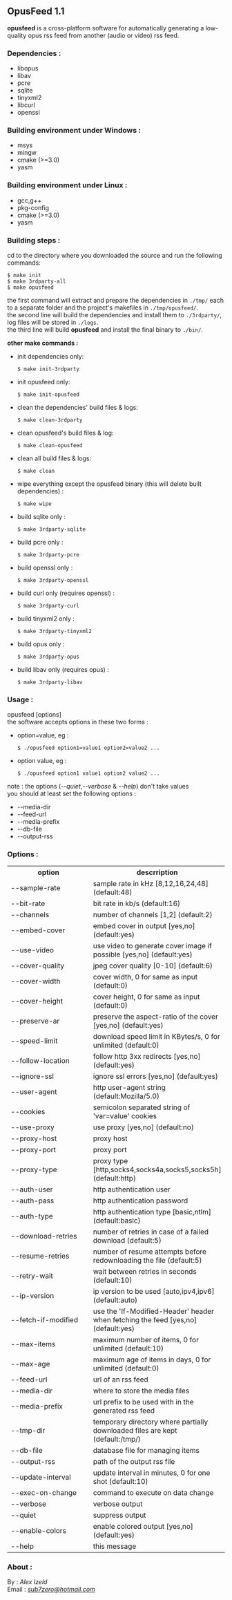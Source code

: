 ## OpusFeed 1.1 ##

**opusfeed** is a cross-platform software for automatically generating a low-quality opus rss feed from another (audio or video) rss feed.

### Dependencies : ###
- libopus
- libav
- pcre
- sqlite
- tinyxml2
- libcurl
- openssl

### Building environment under Windows : ###
- msys
- mingw
- cmake (>=3.0)
- yasm

### Building environment under Linux : ###
- gcc,g++
- pkg-config
- cmake (>=3.0)
- yasm

### Building steps : ###
cd to the directory where you downloaded the source and run the following commands:

	$ make init
	$ make 3rdparty-all
	$ make opusfeed
the first command will extract and prepare the dependencies in `./tmp/` each to a separate folder and the project's makefiles in `./tmp/opusfeed/`.  
the second line will build the dependencies and install them to `./3rdparty/`, log files will be stored in `./logs`.  
the third line will build **opusfeed** and install the final binary to `./bin/`.

**other make commands :**

 -  init dependencies only:

		$ make init-3rdparty  
 -  init opusfeed only:

		$ make init-opusfeed  
 -  clean the dependencies' build files & logs:

		$ make clean-3rdparty  
 -  clean opusfeed's build files & log:

		$ make clean-opusfeed 
 -  clean all build files & logs:

		$ make clean  
 -  wipe everything except the opusfeed binary (this will delete built dependencies) :

		$ make wipe  
 -  build sqlite only :

		$ make 3rdparty-sqlite 
 -  build pcre only :

		$ make 3rdparty-pcre 
 -  build openssl only :

		$ make 3rdparty-openssl
 -  build curl only (requires openssl) :

		$ make 3rdparty-curl
 -  build tinyxml2 only :

		$ make 3rdparty-tinyxml2
 -  build opus only :

		$ make 3rdparty-opus
 -  build libav only (requires opus) :

		$ make 3rdparty-libav

### Usage : ###
opusfeed [options]  
the software accepts options in these two forms :  

 -  option=value, eg :

		$ ./opusfeed option1=value1 option2=value2 ...
 -  option value, eg :

		$ ./opusfeed option1 value1 option2 value2 ...

note : the options (*--quiet*,*--verbose* & *--help*) don't take values  
you should at least set the following options :

- --media-dir
- --feed-url
- --media-prefix
- --db-file
- --output-rss

### Options : ###

<table>
	<tr>
		<th width="200">option</th>
		<th>descrription</th>
	</tr>
  <tr><td>--sample-rate</td><td>sample rate in kHz [8,12,16,24,48] (default:48)</td></tr>
  <tr><td>--bit-rate</td><td>bit rate in kb/s (default:16)</td></tr>
  <tr><td>--channels</td><td>number of channels [1,2] (default:2)</td></tr>
  <tr><td>--embed-cover</td><td>embed cover in output [yes,no] (default:yes)</td></tr>
  <tr><td>--use-video</td><td>use video to generate cover image if possible [yes,no] (default:yes)</td></tr>
  <tr><td>--cover-quality</td><td>jpeg cover quality [0-10] (default:6)</td></tr>
  <tr><td>--cover-width</td><td>cover width, 0 for same as input (default:0)</td></tr>
  <tr><td>--cover-height</td><td>cover height, 0 for same as input (default:0)</td></tr>
  <tr><td>--preserve-ar</td><td>preserve the aspect-ratio of the cover [yes,no] (default:yes)</td></tr>
  <tr><td>--speed-limit</td><td>download speed limit in KBytes/s, 0 for unlimited (default:0)</td></tr>
  <tr><td>--follow-location</td><td>follow http 3xx redirects [yes,no] (default:yes)</td></tr>
  <tr><td>--ignore-ssl</td><td>ignore ssl errors [yes,no] (default:yes)</td></tr>
  <tr><td>--user-agent</td><td>http user-agent string (default:Mozilla/5.0)</td></tr>
  <tr><td>--cookies</td><td>semicolon separated string of 'var=value' cookies</td></tr>
  <tr><td>--use-proxy</td><td>use proxy [yes,no] (default:no)</td></tr>
  <tr><td>--proxy-host</td><td>proxy host</td></tr>
  <tr><td>--proxy-port</td><td>proxy port</td></tr>
  <tr><td>--proxy-type</td><td>proxy type [http,socks4,socks4a,socks5,socks5h] (default:http)</td></tr>
  <tr><td>--auth-user</td><td>http authentication user</td></tr>
  <tr><td>--auth-pass</td><td>http authentication password</td></tr>
  <tr><td>--auth-type</td><td>http authentication type [basic,ntlm] (default:basic)</td></tr>
  <tr><td>--download-retries</td><td>number of retries in case of a failed download (default:5)</td></tr>
  <tr><td>--resume-retries</td><td>number of resume attempts before redownloading the file (default:5)</td></tr>
  <tr><td>--retry-wait</td><td>wait between retries in seconds (default:10)</td></tr>
  <tr><td>--ip-version</td><td>ip version to be used [auto,ipv4,ipv6] (default:auto)</td></tr>
  <tr><td>--fetch-if-modified</td><td>use the 'If-Modified-Header' header when fetching the feed [yes,no] (default:yes)</td></tr>
  <tr><td>--max-items</td><td>maximum number of items, 0 for unlimited (default:10)</td></tr>
  <tr><td>--max-age</td><td>maximum age of items in days, 0 for unlimited (default:0)</td></tr>
  <tr><td>--feed-url</td><td>url of an rss feed</td></tr>
  <tr><td>--media-dir</td><td>where to store the media files</td></tr>
  <tr><td>--media-prefix</td><td>url prefix to be used with in the generated rss feed</td></tr>
  <tr><td>--tmp-dir</td><td>temporary directory where partially downloaded files are kept (default:/tmp/)</td></tr>
  <tr><td>--db-file</td><td>database file for managing items</td></tr>
  <tr><td>--output-rss</td><td>path of the output rss file</td></tr>
  <tr><td>--update-interval</td><td>update interval in minutes, 0 for one shot (default:10)</td></tr>
  <tr><td>--exec-on-change</td><td>command to execute on data change</td></tr>
  <tr><td>--verbose</td><td>verbose output</td></tr>
  <tr><td>--quiet</td><td>suppress output</td></tr>
  <tr><td>--enable-colors</td><td>enable colored output [yes,no] (default:yes)</td></tr>
  <tr><td>--help</td><td>this message</td></tr>
</table>

### About : ###
By : *Alex Izeld*  
Email : *sub7zero@hotmail.com*